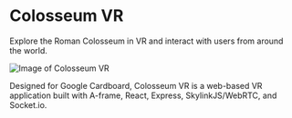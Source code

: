 # Colosseum VR

Explore the Roman Colosseum in VR and interact with users from around the world.

![Image of Colosseum VR](https://cloud.githubusercontent.com/assets/17284403/18498509/c13ca410-79eb-11e6-824e-1d53abe928c2.png)

Designed for Google Cardboard, Colosseum VR is a web-based VR application built with A-frame, React, Express, SkylinkJS/WebRTC, and Socket.io.





